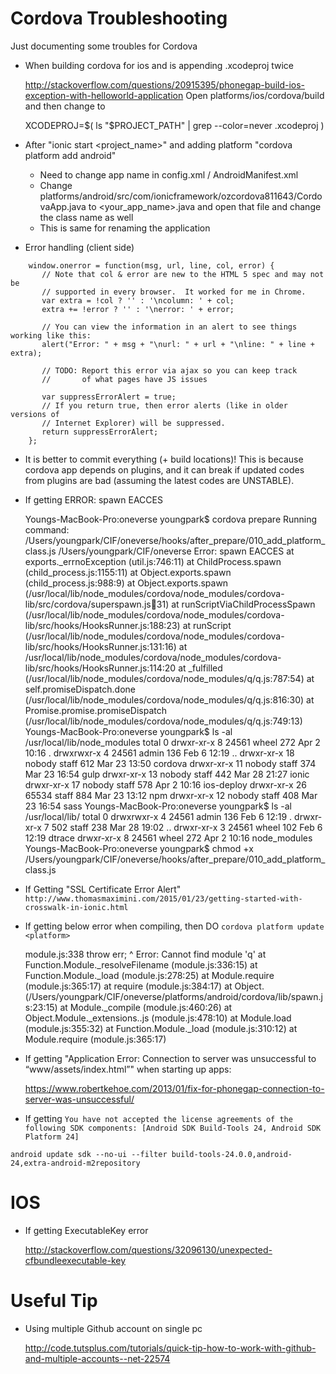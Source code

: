 Cordova Troubleshooting
=======================

Just documenting some troubles for Cordova


* When building cordova for ios and is appending .xcodeproj twice

    http://stackoverflow.com/questions/20915395/phonegap-build-ios-exception-with-helloworld-application
    Open platforms/ios/cordova/build
    and then change to 
    
    XCODEPROJ=$( ls "$PROJECT_PATH" | grep --color=never .xcodeproj  )
    
* After "ionic start <project_name>" and adding platform "cordova platform add android"
  * Need to change app name in config.xml / AndroidManifest.xml 
  * Change platforms/android/src/com/ionicframework/ozcordova811643/CordovaApp.java to <your_app_name>.java and open that file and change the class name as well
  * This is same for renaming the application


* Error handling (client side)

```
    window.onerror = function(msg, url, line, col, error) {
       // Note that col & error are new to the HTML 5 spec and may not be 
       // supported in every browser.  It worked for me in Chrome.
       var extra = !col ? '' : '\ncolumn: ' + col;
       extra += !error ? '' : '\nerror: ' + error;
    
       // You can view the information in an alert to see things working like this:
       alert("Error: " + msg + "\nurl: " + url + "\nline: " + line + extra);
    
       // TODO: Report this error via ajax so you can keep track
       //       of what pages have JS issues
    
       var suppressErrorAlert = true;
       // If you return true, then error alerts (like in older versions of 
       // Internet Explorer) will be suppressed.
       return suppressErrorAlert;
    };
```

* It is better to commit everything (+ build locations)! This is because cordova app depends on plugins, and it can break if updated codes from plugins are bad (assuming the latest codes are UNSTABLE).

* If getting ERROR: spawn EACCES

    Youngs-MacBook-Pro:oneverse youngpark$ cordova prepare
    Running command: /Users/youngpark/CIF/oneverse/hooks/after_prepare/010_add_platform_class.js /Users/youngpark/CIF/oneverse
    Error: spawn EACCES
        at exports._errnoException (util.js:746:11)
        at ChildProcess.spawn (child_process.js:1155:11)
        at Object.exports.spawn (child_process.js:988:9)
        at Object.exports.spawn (/usr/local/lib/node_modules/cordova/node_modules/cordova-lib/src/cordova/superspawn.js:100:31)
        at runScriptViaChildProcessSpawn (/usr/local/lib/node_modules/cordova/node_modules/cordova-lib/src/hooks/HooksRunner.js:188:23)
        at runScript (/usr/local/lib/node_modules/cordova/node_modules/cordova-lib/src/hooks/HooksRunner.js:131:16)
        at /usr/local/lib/node_modules/cordova/node_modules/cordova-lib/src/hooks/HooksRunner.js:114:20
        at _fulfilled (/usr/local/lib/node_modules/cordova/node_modules/q/q.js:787:54)
        at self.promiseDispatch.done (/usr/local/lib/node_modules/cordova/node_modules/q/q.js:816:30)
        at Promise.promise.promiseDispatch (/usr/local/lib/node_modules/cordova/node_modules/q/q.js:749:13)
    Youngs-MacBook-Pro:oneverse youngpark$ ls -al /usr/local/lib/node_modules
    total 0
    drwxr-xr-x   8 24561   wheel  272 Apr  2 10:16 .
    drwxrwxr-x   4 24561   admin  136 Feb  6 12:19 ..
    drwxr-xr-x  18 nobody  staff  612 Mar 23 13:50 cordova
    drwxr-xr-x  11 nobody  staff  374 Mar 23 16:54 gulp
    drwxr-xr-x  13 nobody  staff  442 Mar 28 21:27 ionic
    drwxr-xr-x  17 nobody  staff  578 Apr  2 10:16 ios-deploy
    drwxr-xr-x  26 65534   staff  884 Mar 23 13:12 npm
    drwxr-xr-x  12 nobody  staff  408 Mar 23 16:54 sass
    Youngs-MacBook-Pro:oneverse youngpark$ ls -al /usr/local/lib/
    total 0
    drwxrwxr-x  4 24561  admin  136 Feb  6 12:19 .
    drwxr-xr-x  7 502    staff  238 Mar 28 19:02 ..
    drwxr-xr-x  3 24561  wheel  102 Feb  6 12:19 dtrace
    drwxr-xr-x  8 24561  wheel  272 Apr  2 10:16 node_modules
    Youngs-MacBook-Pro:oneverse youngpark$ chmod +x /Users/youngpark/CIF/oneverse/hooks/after_prepare/010_add_platform_class.js 

* If Getting "SSL Certificate Error Alert"
`http://www.thomasmaximini.com/2015/01/23/getting-started-with-crosswalk-in-ionic.html`

* If getting below error when compiling, then DO `cordova platform update <platform>`


    module.js:338
        throw err;
              ^
    Error: Cannot find module 'q'
        at Function.Module._resolveFilename (module.js:336:15)
        at Function.Module._load (module.js:278:25)
        at Module.require (module.js:365:17)
        at require (module.js:384:17)
        at Object.<anonymous> (/Users/youngpark/CIF/oneverse/platforms/android/cordova/lib/spawn.js:23:15)
        at Module._compile (module.js:460:26)
        at Object.Module._extensions..js (module.js:478:10)
        at Module.load (module.js:355:32)
        at Function.Module._load (module.js:310:12)
        at Module.require (module.js:365:17)

* If getting "Application Error: Connection to server was unsuccessful to “www/assets/index.html”" when starting up apps:

    https://www.robertkehoe.com/2013/01/fix-for-phonegap-connection-to-server-was-unsuccessful/

* If getting `You have not accepted the license agreements of the following SDK components: [Android SDK Build-Tools 24, Android SDK Platform 24]`

```
android update sdk --no-ui --filter build-tools-24.0.0,android-24,extra-android-m2repository
```

# IOS

* If getting ExecutableKey error

    http://stackoverflow.com/questions/32096130/unexpected-cfbundleexecutable-key

# Useful Tip

* Using multiple Github account on single pc

    http://code.tutsplus.com/tutorials/quick-tip-how-to-work-with-github-and-multiple-accounts--net-22574

